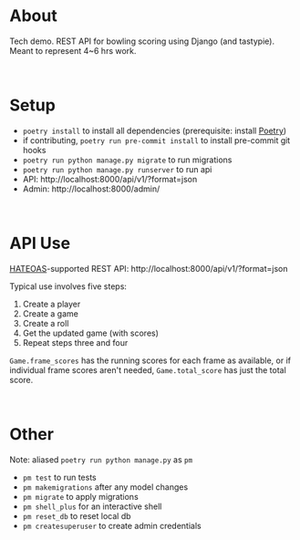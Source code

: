 # About

Tech demo. REST API for bowling scoring using Django (and tastypie). Meant to represent 4~6 hrs work.

&nbsp;
# Setup

- `poetry install` to install all dependencies (prerequisite: install [Poetry](https://python-poetry.org/docs/))
- if contributing, `poetry run pre-commit install` to install pre-commit git hooks
- `poetry run python manage.py migrate` to run migrations
- `poetry run python manage.py runserver` to run api
- API: http://localhost:8000/api/v1/?format=json
- Admin: http://localhost:8000/admin/

&nbsp;
# API Use

[HATEOAS](https://restfulapi.net/hateoas/)-supported REST API: http://localhost:8000/api/v1/?format=json

Typical use involves five steps:
1. Create a player
2. Create a game
3. Create a roll
4. Get the updated game (with scores)
5. Repeat steps three and four

`Game.frame_scores` has the running scores for each frame as available, or if individual frame scores aren't needed, `Game.total_score` has just the total score.

&nbsp;
# Other

Note: aliased `poetry run python manage.py` as `pm`
- `pm test` to run tests
- `pm makemigrations` after any model changes
- `pm migrate` to apply migrations
- `pm shell_plus` for an interactive shell
- `pm reset_db` to reset local db
- `pm createsuperuser` to create admin credentials
